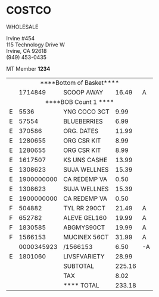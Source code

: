 <div>
<h1>COSTCO</h1>
<p>WHOLESALE</p>
<p>
Irvine #454<br>
115 Technology Drive W<br>
Irvine, CA 92618<br>
(949) 453-0435
</p>
<p>MT Member <b>1234</b></p>
</div>
<table>

<tr><td colspan="5" align="center">****Bottom of Basket****</td></tr>
<tr><td></td><td>1714849</td><td>SCOOP AWAY</td><td>16.49</td><td>A</td></tr>
<tr><td colspan="5" align="center">****BOB Count 1 ****</td></tr>
<tr><td>E</td><td>5536</td><td>YNG COCO 3CT</td><td>9.99</td><td></td></tr>
<tr><td>E</td><td>57554</td><td>BLUEBERRIES</td><td>6.99</td><td></td></tr>
<tr><td>E</td><td>370586</td><td>ORG. DATES</td><td>11.99</td><td></td></tr>
<tr><td>E</td><td>1280655</td><td>ORG CSR KIT</td><td>8.99</td><td></td></tr>
<tr><td>E</td><td>1280655</td><td>ORG CSR KIT</td><td>8.99</td><td></td></tr>
<tr><td>E</td><td>1617507</td><td>KS UNS CASHE</td><td>13.99</td><td></td></tr>
<tr><td>E</td><td>1308623</td><td>SUJA WELLNES</td><td>15.39</td><td></td></tr>
<tr><td>E</td><td>1900000000</td><td>CA REDEMP VA</td><td>0.50</td><td></td></tr>
<tr><td>E</td><td>1308623</td><td>SUJA WELLNES</td><td>15.39</td><td></td></tr>
<tr><td>E</td><td>1900000000</td><td>CA REDEMP VA</td><td>0.50</td><td></td></tr>
<tr><td>F</td><td>504882</td><td>TYL RR 290CT</td><td>21.49</td><td>A</td></tr>
<tr><td>F</td><td>652782</td><td>ALEVE GEL160</td><td>19.99</td><td>A</td></tr>
<tr><td>F</td><td>1830585</td><td>ABGMYS90CT</td><td>19.99</td><td>A</td></tr>
<tr><td>F</td><td>1566153</td><td>MUCINEX 56CT</td><td>31.99</td><td>A</td></tr>
<tr><td></td><td>0000345923</td><td>/1566153</td><td>6.50</td><td>-A</td></tr>
<tr><td>E</td><td>1801060</td><td>LIVSFVARIETY</td><td>28.99</td><td></td></tr>
<tr><td></td><td></td><td>SUBTOTAL</td><td>225.16</td><td></td></tr>
<tr><td></td><td></td><td>TAX</td><td>8.02</td><td></td></tr>
<tr><td></td><td></td><td>**** TOTAL</td><td>233.18</td><td></td></tr>
</table>
